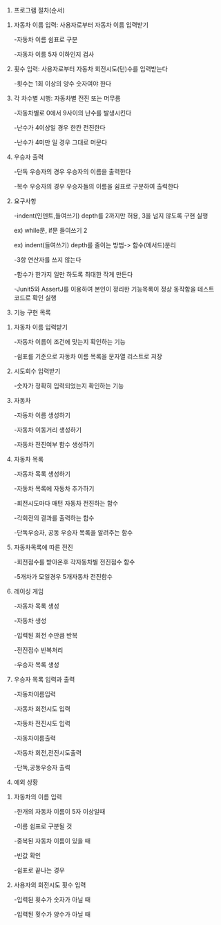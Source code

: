 1. 프로그램 절차(순서)

1) 자동차 이름 입력: 사용자로부터 자동차 이름 입력받기
   
   -자동차 이름 쉼표로 구분
   
   -자동차 이름 5자 이하인지 검사

2) 횟수 입력: 사용자로부터 자동차 회전시도(턴)수를 입력받는다
   
   -횟수는 1회 이상의 양수 숫자여야 한다

3) 각 차수별 시행: 자동차별 전진 또는 머무름

   -자동차별로 0에서 9사이의 난수를 발생시킨다
   
   -난수가 4이상일 경우 한칸 전진한다
   
   -난수가 4미만 일 경우 그대로 머문다

4) 우승자 출력
   
   -단독 우승자의 경우 우승자의 이름을 출력한다
   
   -복수 우승자의 경우 우승자들의 이름을 쉼표로 구분하여 출력한다

2. 요구사항
 
   -indent(인덴트,들여쓰기) depth를 2까지만 허용, 3을 넘지 않도록 구현 실행
   
   ex) while문, if문 들여쓰기 2
   
   ex) indent(들여쓰기) depth를 줄이는 방법-> 함수(메서드)분리
   
   -3항 연산자를 쓰지 않는다
   
   -함수가 한가지 일만 하도록 최대한 작게 만든다
   
   -Junit5와 AssertJ를 이용하여 본인이 정리한 기능목록이 정상 동작함을 테스트 코드로 확인 실행

4. 기능 구현 목록

1) 자동차 이름 입력받기
   
   -자동차 이름이 조건에 맞는지 확인하는 기능
   
   -쉼표를 기준으로 자동차 이름 목록을 문자열 리스트로 저장

2) 시도회수 입력받기
   
   -숫자가 정확히 입력되었는지 확인하는 기능

3) 자동차
   
   -자동차 이름 생성하기
   
   -자동차 이동거리 생성하기
   
   -자동차 전진여부 함수 생성하기

4) 자동차 목록
   
   -자동차 목록 생성하기
   
   -자동차 목록에 자동차 추가하기
   
   -회전시도마다 매턴 자동차 전진하는 함수
   
   -각회전의 결과를 출력하는 함수
   
   -단독우승자, 공동 우승자 목록을 알려주는 함수

5) 자동차목록에 따른 전진
   
   -회전점수를 받아온후 각자동차별 전진점수 함수
   
   -5개차가 모일경우 5개자동차 전진함수

6) 레이싱 게임
   
   -자동차 목록 생성  
   
   -자동차 생성  
   
   -입력된 회전 수만큼 반복  
   
   -전진점수 반복처리  
   
   -우승자 목록 생성

7) 우승자 목록 입력과 출력
   
   -자동차이름입력
    
   -자동차 회전시도 입력  
   
   -자동차 전진시도 입력  
   
   -자동차이름출력  
   
   -자동차 회전,전진시도출력  
   
   -단독,공동우승자 출력  

4. 예외 상황

1) 자동차의 이름 입력
   
   -한개의 자동차 이름이 5자 이상일때
   
   -이름 쉼표로 구분될 것
   
   -중복된 자동차 이름이 있을 때
   
   -빈값 확인
   
   -쉼표로 끝나는 경우

2) 사용자의 회전시도 횟수 입력
   
   -입력된 횟수가 숫자가 아닐 때
   
   -입력된 횟수가 양수가 아닐 때



